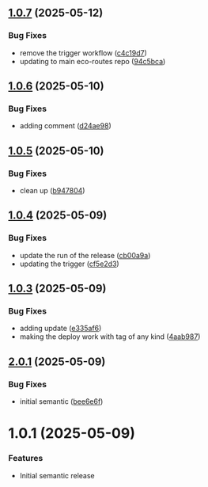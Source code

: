 ## [1.0.7](https://github.com/eco/eco-chains/compare/v1.0.6...v1.0.7) (2025-05-12)


### Bug Fixes

* remove the trigger workflow ([c4c19d7](https://github.com/eco/eco-chains/commit/c4c19d7237131ebf8f1f01c395c381e477865112))
* updating to main eco-routes repo ([94c5bca](https://github.com/eco/eco-chains/commit/94c5bcaeb0917b7b2388717be7d1abcacf3c59e5))

## [1.0.6](https://github.com/eco/eco-chains/compare/v1.0.5...v1.0.6) (2025-05-10)


### Bug Fixes

* adding comment ([d24ae98](https://github.com/eco/eco-chains/commit/d24ae98512bda961b368b54f465a0db49aef41fb))

## [1.0.5](https://github.com/eco/eco-chains/compare/v1.0.4...v1.0.5) (2025-05-10)


### Bug Fixes

* clean up ([b947804](https://github.com/eco/eco-chains/commit/b94780475a70be63341f8934552df815a306be1c))

## [1.0.4](https://github.com/eco/eco-chains/compare/v1.0.3...v1.0.4) (2025-05-09)


### Bug Fixes

* update the run of the release ([cb00a9a](https://github.com/eco/eco-chains/commit/cb00a9a77e657cbe83130a391de451a540ddd403))
* updating the trigger ([cf5e2d3](https://github.com/eco/eco-chains/commit/cf5e2d38602569c1bdf4d7e98f59a812faa7aca1))

## [1.0.3](https://github.com/eco/eco-chains/compare/v1.0.2...v1.0.3) (2025-05-09)


### Bug Fixes

* adding update ([e335af6](https://github.com/eco/eco-chains/commit/e335af6f703075376aa8c4fdfb1c5dad17278627))
* making the deploy work with tag of any kind ([4aab987](https://github.com/eco/eco-chains/commit/4aab9871bde516aa88be982cb23e5e842d821933))

## [2.0.1](https://github.com/eco/eco-chains/compare/v1.0.1...v1.0.2) (2025-05-09)


### Bug Fixes

* initial semantic ([bee6e6f](https://github.com/eco/eco-chains/commit/bee6e6fed8f0d03de770548d2dfaf5b0be4f4bf4))

# 1.0.1 (2025-05-09)


### Features

* Initial semantic release
